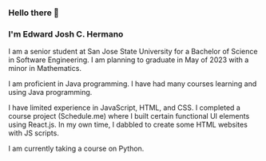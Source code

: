 ### Hello there 👋
### I'm Edward Josh C. Hermano
I am a senior student at San Jose State University for a Bachelor of Science in Software Engineering.
I am planning to graduate in May of 2023 with a minor in Mathematics.

I am proficient in Java programming. I have had many courses learning and using Java programming.

I have limited experience in JavaScript, HTML, and CSS.
    I completed a course project (Schedule.me) where I built certain functional UI elements using React.js.
    In my own time, I dabbled to create some HTML websites with JS scripts.

I am currently taking a course on Python.

<!--
**EwJosh/EwJosh** is a ✨ _special_ ✨ repository because its `README.md` (this file) appears on your GitHub profile.

Here are some ideas to get you started:

- 🔭 I’m currently working on ...
- 🌱 I’m currently learning ...
- 👯 I’m looking to collaborate on ...
- 🤔 I’m looking for help with ...
- 💬 Ask me about ...
- 📫 How to reach me: ...
- 😄 Pronouns: ...
- ⚡ Fun fact: ...
-->
